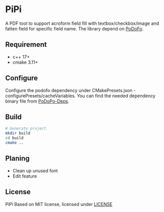 # PiPi

A PDF tool to support acroform field fill with textbox/checkbox/image and fatten field for specific field name. The library depend on [PoDoFo](https://github.com/podofo/podofo).

## Requirement

- c++ 17+
- cmake 3.11+

## Configure

Configure the podofo dependency under CMakePresets.json - configurePresets/cacheVariables. You can find the needed dependency binary file from [PoDoPo-Deps](https://github.com/podofo/podofo-deps).

## Build

```bash
# Generate project
mkdir build
cd build
cmake ..
```

## Planing

- Clean up unused font
- Edit feature

## License

PiPi Based on MIT license, licensed under [LICENSE](LICENSE)
